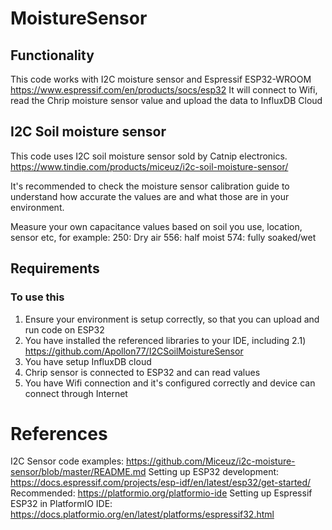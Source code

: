 # MoistureSensor

## Functionality
This code works with I2C moisture sensor and Espressif ESP32-WROOM https://www.espressif.com/en/products/socs/esp32
It will connect to Wifi, read the Chrip moisture sensor value and upload the data to InfluxDB Cloud

## I2C Soil moisture sensor
This code uses I2C soil moisture sensor sold by Catnip electronics.
https://www.tindie.com/products/miceuz/i2c-soil-moisture-sensor/

It's recommended to check the moisture sensor calibration guide to understand how accurate the values are 
and what those are in your environment.

Measure your own capacitance values based on soil you use, location, sensor etc, for example:
250: Dry air
556: half moist
574: fully soaked/wet

## Requirements
### To use this
1) Ensure your environment is setup correctly, so that you can upload and run code on ESP32
2) You have installed the referenced libraries to your IDE, including
2.1) https://github.com/Apollon77/I2CSoilMoistureSensor
3) You have setup InfluxDB cloud
4) Chrip sensor is connected to ESP32 and can read values
5) You have Wifi connection and it's configured correctly and device can connect through Internet

# References
I2C Sensor code examples: https://github.com/Miceuz/i2c-moisture-sensor/blob/master/README.md
Setting up ESP32 development: https://docs.espressif.com/projects/esp-idf/en/latest/esp32/get-started/
Recommended: https://platformio.org/platformio-ide
Setting up Espressif ESP32 in PlatformIO IDE: https://docs.platformio.org/en/latest/platforms/espressif32.html